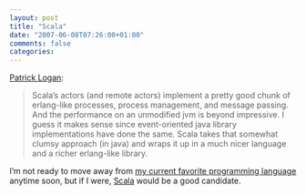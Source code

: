 ```yaml
---
layout: post
title: "Scala"
date: "2007-06-08T07:26:00+01:00"
comments: false
categories: 
---
```


<p><a href="http://patricklogan.blogspot.com/2007/06/scala.html">Patrick Logan</a>:</p>

<blockquote>
<p>Scala&#8217;s actors (and remote actors) implement a pretty good chunk of erlang-like processes, process management, and message passing. And the performance on an unmodified jvm is beyond impressive. I guess it makes sense since event-oriented java library implementations have done the same. Scala takes that somewhat clumsy approach (in java) and wraps it up in a much nicer language and a richer erlang-like library.</p>
</blockquote>

<p>I&#8217;m not ready to move away from <a href="http://www.ruby-lang.org">my current favorite programming language</a> anytime soon, but if I were, <a href="http://www.scala-lang.org/index.html">Scala</a> would be a good candidate.</p>


